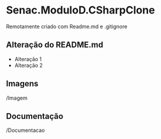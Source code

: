 # Senac.ModuloD.CSharpClone
Remotamente criado com Readme.md  e .gitignore

## Alteração do README.md

- Alteração 1
- Alteração 2

## Imagens
  /Imagem

## Documentação
  /Documentacao 